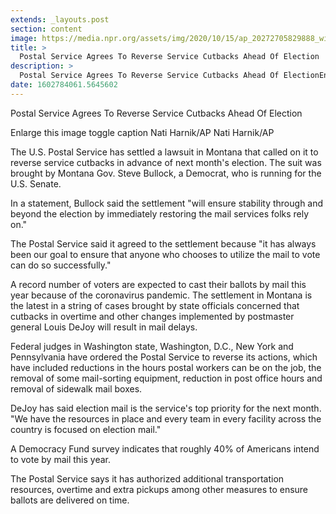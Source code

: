 ```yaml
--- 
extends: _layouts.post 
section: content 
image: https://media.npr.org/assets/img/2020/10/15/ap_20272705829888_wide-673650c5ac00b5c0aaa13a7278fc9231ccd8d70c.jpg?s=1400 
title: > 
  Postal Service Agrees To Reverse Service Cutbacks Ahead Of Election 
description: > 
  Postal Service Agrees To Reverse Service Cutbacks Ahead Of ElectionEnlarge this image toggle caption Nati Harnik/AP Nati Harnik/APThe U.S.Postal Service has settled a lawsuit in Montana that called on it to reverse service cutbacks in advance of next month's election.DeJoy has said election mail is the service's top priority for the next month."We have the resources in place and every team in every facility across the country is focused on election mail."The Postal Service says it has authorized additional transportation resources, overtime and extra pickups among other measures to ensure ballots are delivered on time. 
date: 1602784061.5645602 
--- 
```

Postal Service Agrees To Reverse Service Cutbacks Ahead Of Election

Enlarge this image toggle caption Nati Harnik/AP Nati Harnik/AP

The U.S. Postal Service has settled a lawsuit in Montana that called on it to reverse service cutbacks in advance of next month's election. The suit was brought by Montana Gov. Steve Bullock, a Democrat, who is running for the U.S. Senate.

In a statement, Bullock said the settlement "will ensure stability through and beyond the election by immediately restoring the mail services folks rely on."

The Postal Service said it agreed to the settlement because "it has always been our goal to ensure that anyone who chooses to utilize the mail to vote can do so successfully."

A record number of voters are expected to cast their ballots by mail this year because of the coronavirus pandemic. The settlement in Montana is the latest in a string of cases brought by state officials concerned that cutbacks in overtime and other changes implemented by postmaster general Louis DeJoy will result in mail delays.

Federal judges in Washington state, Washington, D.C., New York and Pennsylvania have ordered the Postal Service to reverse its actions, which have included reductions in the hours postal workers can be on the job, the removal of some mail-sorting equipment, reduction in post office hours and removal of sidewalk mail boxes.

DeJoy has said election mail is the service's top priority for the next month. "We have the resources in place and every team in every facility across the country is focused on election mail."

A Democracy Fund survey indicates that roughly 40% of Americans intend to vote by mail this year.

The Postal Service says it has authorized additional transportation resources, overtime and extra pickups among other measures to ensure ballots are delivered on time.